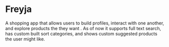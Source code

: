 # Freyja
A shopping app that allows users to build profiles, interact with one another, and explore products the they want . As of now it supports full text search, has custom built sort categories, and shows custom suggested products the user might like.

